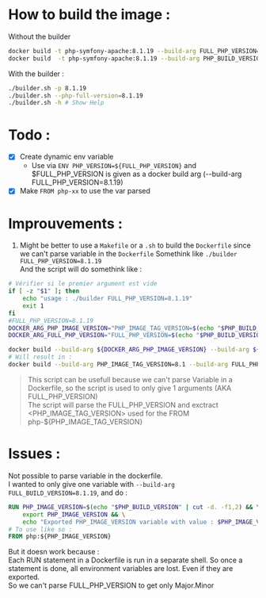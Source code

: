 # How to build the image : 

Without the builder
```bash
docker build -t php-symfony-apache:8.1.19 --build-arg FULL_PHP_VERSION=8.1.19  --build-arg PHP_IMAGE_VERSION=8.1 . # Build for php version 8.2.1
docker build  -t php-symfony-apache:8.1.19 --build-arg PHP_BUILD_VERSION=8.1.19 . --no-cache # Build for php version 8.1.19
```

With the builder : 
```bash
./builder.sh -p 8.1.19
./builder.sh --php-full-version=8.1.19 
./builder.sh -h # Show Help
```




# Todo : 

- [x] Create dynamic env variable
  - Use via `ENV PHP_VERSION=${FULL_PHP_VERSION}` and $FULL_PHP_VERSION is given as a docker build arg (--build-arg FULL_PHP_VERSION=8.1.19)    
- [x] Make `FROM php-xx` to use the var parsed

# Improuvements : 

1. Might be better to use a `Makefile` or a `.sh` to build the `Dockerfile` since we can't parse variable in the `Dockerfile`
Somethink like `./builder FULL_PHP_VERSION=8.1.19`   
And the script will do somethink like :    
```sh
# Vérifier si le premier argument est vide
if [ -z "$1" ]; then
    echo "usage : ./builder FULL_PHP_VERSION=8.1.19" 
    exit 1
fi
#FULL_PHP_VERSION=8.1.19
DOCKER_ARG_PHP_IMAGE_VERSION="PHP_IMAGE_TAG_VERSION=$(echo "$PHP_BUILD_VERSION" | cut -d. -f1,2)" # Result in DOCKER_ARG_PHP_IMAGE_VERSION=PHP_IMAGE_TAG_VERSION=8.1
DOCKER_ARG_FULL_PHP_VERSION="FULL_PHP_VERSION=$(echo "$PHP_BUILD_VERSION" | cut -d. -f1,2)" # Result in DOCKER_ARG_FULL_PHP_VERSION=FULL_PHP_VERSION=8.1.19

docker build --build-arg ${DOCKER_ARG_PHP_IMAGE_VERSION} --build-arg ${DOCKER_ARG_FULL_PHP_VERSION}
# Will result in : 
docker build --build-arg PHP_IMAGE_TAG_VERSION=8.1 --build-arg FULL_PHP_VERSION=8.1.19
```
> This script can be usefull because we can't parse Variable in a Dockerfile, so the script is used to only give 1 arguments (AKA FULL_PHP_VERSION)   
> The script will parse the FULL_PHP_VERSION and exctract <PHP_IMAGE_TAG_VERSION> used for the FROM php-${PHP_IMAGE_TAG_VERSION}   


# Issues : 
Not possible to parse variable in the dockerfile.    
I wanted to only give one variable with `--build-arg FULL_BUILD_VERSION=8.1.19`, and do :    
```Dockerfile
RUN PHP_IMAGE_VERSION=$(echo "$PHP_BUILD_VERSION" | cut -d. -f1,2) && \
    export PHP_IMAGE_VERSION && \
    echo "Exported PHP_IMAGE_VERSION variable with value : $PHP_IMAGE_VERSION" # So that PHP_IMAGE_VERSION=8.1
# To use like so : 
FROM php:${PHP_IMAGE_VERSION}
```
But it doesn work because :    
Each RUN statement in a Dockerfile is run in a separate shell. So once a statement is done, all environment variables are lost. Even if they are exported.   
So we can't parse FULL_PHP_VERSION to get only Major.Minor   